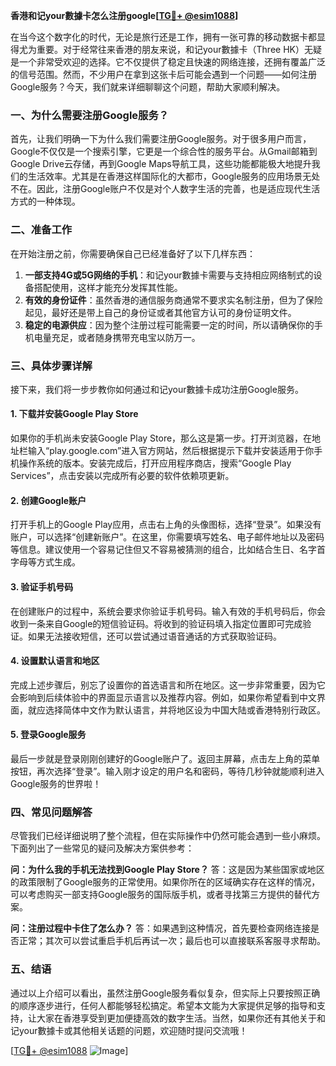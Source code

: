 **香港和记your數據卡怎么注册google[[TG💪+ @esim1088](https://t.me/s/esim1088)]**

在当今这个数字化的时代，无论是旅行还是工作，拥有一张可靠的移动数据卡都显得尤为重要。对于经常往来香港的朋友来说，和记your數據卡（Three HK）无疑是一个非常受欢迎的选择。它不仅提供了稳定且快速的网络连接，还拥有覆盖广泛的信号范围。然而，不少用户在拿到这张卡后可能会遇到一个问题——如何注册Google服务？今天，我们就来详细聊聊这个问题，帮助大家顺利解决。

### 一、为什么需要注册Google服务？

首先，让我们明确一下为什么我们需要注册Google服务。对于很多用户而言，Google不仅仅是一个搜索引擎，它更是一个综合性的服务平台。从Gmail邮箱到Google Drive云存储，再到Google Maps导航工具，这些功能都能极大地提升我们的生活效率。尤其是在香港这样国际化的大都市，Google服务的应用场景无处不在。因此，注册Google账户不仅是对个人数字生活的完善，也是适应现代生活方式的一种体现。

### 二、准备工作

在开始注册之前，你需要确保自己已经准备好了以下几样东西：

1. **一部支持4G或5G网络的手机**：和记your數據卡需要与支持相应网络制式的设备搭配使用，这样才能充分发挥其性能。
2. **有效的身份证件**：虽然香港的通信服务商通常不要求实名制注册，但为了保险起见，最好还是带上自己的身份证或者其他官方认可的身份证明文件。
3. **稳定的电源供应**：因为整个注册过程可能需要一定的时间，所以请确保你的手机电量充足，或者随身携带充电宝以防万一。

### 三、具体步骤详解

接下来，我们将一步步教你如何通过和记your數據卡成功注册Google服务。

#### 1. 下载并安装Google Play Store

如果你的手机尚未安装Google Play Store，那么这是第一步。打开浏览器，在地址栏输入“play.google.com”进入官方网站，然后根据提示下载并安装适用于你手机操作系统的版本。安装完成后，打开应用程序商店，搜索“Google Play Services”，点击安装以完成所有必要的软件依赖项更新。

#### 2. 创建Google账户

打开手机上的Google Play应用，点击右上角的头像图标，选择“登录”。如果没有账户，可以选择“创建新账户”。在这里，你需要填写姓名、电子邮件地址以及密码等信息。建议使用一个容易记住但又不容易被猜测的组合，比如结合生日、名字首字母等方式生成。

#### 3. 验证手机号码

在创建账户的过程中，系统会要求你验证手机号码。输入有效的手机号码后，你会收到一条来自Google的短信验证码。将收到的验证码填入指定位置即可完成验证。如果无法接收短信，还可以尝试通过语音通话的方式获取验证码。

#### 4. 设置默认语言和地区

完成上述步骤后，别忘了设置你的首选语言和所在地区。这一步非常重要，因为它会影响到后续体验中的界面显示语言以及推荐内容。例如，如果你希望看到中文界面，就应选择简体中文作为默认语言，并将地区设为中国大陆或香港特别行政区。

#### 5. 登录Google服务

最后一步就是登录刚刚创建好的Google账户了。返回主屏幕，点击左上角的菜单按钮，再次选择“登录”。输入刚才设定的用户名和密码，等待几秒钟就能顺利进入Google服务的世界啦！

### 四、常见问题解答

尽管我们已经详细说明了整个流程，但在实际操作中仍然可能会遇到一些小麻烦。下面列出了一些常见的疑问及解决方案供参考：

**问：为什么我的手机无法找到Google Play Store？**
答：这是因为某些国家或地区的政策限制了Google服务的正常使用。如果你所在的区域确实存在这样的情况，可以考虑购买一部支持Google服务的国际版手机，或者寻找第三方提供的替代方案。

**问：注册过程中卡住了怎么办？**
答：如果遇到这种情况，首先要检查网络连接是否正常；其次可以尝试重启手机后再试一次；最后也可以直接联系客服寻求帮助。

### 五、结语

通过以上介绍可以看出，虽然注册Google服务看似复杂，但实际上只要按照正确的顺序逐步进行，任何人都能够轻松搞定。希望本文能为大家提供足够的指导和支持，让大家在香港享受到更加便捷高效的数字生活。当然，如果你还有其他关于和记your數據卡或其他相关话题的问题，欢迎随时提问交流哦！

[[TG💪+ @esim1088](https://t.me/s/esim1088) ![Image](https://i.postimg.cc/4NQfJmqS/Snipaste-2025-05-13-00-14-12.png)]